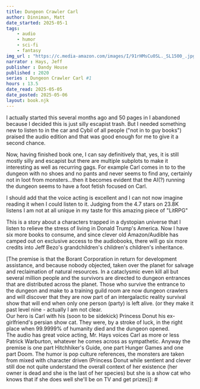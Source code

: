 ```yaml
---
title: Dungeon Crawler Carl
author: Dinniman, Matt
date_started: 2025-05-1
tags: 
    - audio
    - humor
    - sci-fi
    - fantasy 
img_url : "https://c.media-amazon.com/images/I/91rHMsCu0SL._SL1500_.jpg"
narrator : Hays, Jeff
publisher : Dandy House
published : 2020
series : Dungeon Crawler Carl #1
hours : 13.5
date_read: 2025-05-05
date_posted: 2025-05-06
layout: book.njk
---
```

I actually started this several months ago and 50 pages in I abandoned because I decided this is just silly escapist trash. But I needed something new to listen to in the car and Cybil of all people ("not in to guy books") praised the audio edition and that was good enough for me to give it a second chance.

Now, having finished book one, I can say definitively that, yes, it is still mostly silly and escapist but there are multiple subplots to make it interesting as well as recurring gags.  For example Carl comes in to to the dungeon with no shoes and no pants and never seems to find any, certainly not in loot from monsters...then it becomes evident that the AI(?) running the dungeon seems to have a foot fetish focused on Carl.  

I should add that the voice acting is excellent and I can not now imagine reading it when I could listen to it. Judging from the 4.7 stars on 23.8K listens I am not at all unique in my taste for this amazing piece of "LitRPG"

This is a story about a characters trapped in a dystopian universe that I listen to relieve the stress of living in Donald Trump's America.  Now I have six more books to consume, and since clever old Amazon/Audible has camped out on exclusive access to the audiobooks, there will go six more credits into Jeff Bezo's grandchildren's children's children's inheritance.

[The premise is that the Borant Corporation in return for development assistance, and because nobody objected, taken over the planet for salvage and reclaimation of natural resources.  In a cataclysmic even kill all but several million people and the survivors are directed to dungeon entrances that are distributed across the planet.  Those who survive the entrance to the dungeon and make to a training guild room are now dungeon crawlers and will discover that they are now part of an intergalactic reality survival show that will end when only one person (party) is left alive. (or they make it past level nine - actually I am not clear.  
Our hero is Carl with his (soon to be sidekick) Princess Donut his ex-girlfriend's persian show cat. They were, by a stroke of luck, in the right place  when  99.9999% of humanity died and the dungeon opened.  
The audio has great voice acting, Mr. Hays voices Carl as more or less Patrick Warburton, whatever he comes across as sympathetic.
Anyway the premise is one part Hitchhiker's Guide, one part Hunger Games and one part Doom.  The humor is pop culture references, the monsters are taken from mixed with character driven (Princess Donut while sentient and clever still doe not quite understand the overall context of her existence (her owner is dead and she is the last of her species) but she is a show cat who knows that if she does well she'll be on TV and get prizes)]: #
